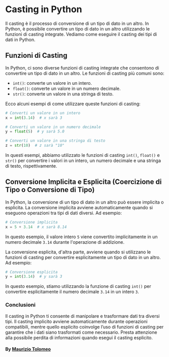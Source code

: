 # Casting in Python

Il casting è il processo di conversione di un tipo di dato in un altro. In Python, è possibile convertire un tipo di dato in un altro utilizzando le funzioni di casting integrate. Vediamo come eseguire il casting dei tipi di dati in Python.

## Funzioni di Casting

In Python, ci sono diverse funzioni di casting integrate che consentono di convertire un tipo di dato in un altro. Le funzioni di casting più comuni sono:

- `int()`: converte un valore in un intero.
- `float()`: converte un valore in un numero decimale.
- `str()`: converte un valore in una stringa di testo.

Ecco alcuni esempi di come utilizzare queste funzioni di casting:

```python
# Converti un valore in un intero
x = int(3.14)  # x sarà 3

# Converti un valore in un numero decimale
y = float(5)  # y sarà 5.0

# Converti un valore in una stringa di testo
z = str(10)  # z sarà "10"
```

In questi esempi, abbiamo utilizzato le funzioni di casting `int()`, `float()` e `str()` per convertire i valori in un intero, un numero decimale e una stringa di testo, rispettivamente.

## Conversione Implicita e Esplicita (Coercizione di Tipo o Conversione di Tipo)

In Python, la conversione di un tipo di dato in un altro può essere implicita o esplicita. La conversione implicita avviene automaticamente quando si eseguono operazioni tra tipi di dati diversi. Ad esempio:

```python
# Conversione implicita
x = 5 + 3.14  # x sarà 8.14
```

In questo esempio, il valore intero `5` viene convertito implicitamente in un numero decimale `3.14` durante l'operazione di addizione.

La conversione esplicita, d'altra parte, avviene quando si utilizzano le funzioni di casting per convertire esplicitamente un tipo di dato in un altro. Ad esempio:

```python
# Conversione esplicita
y = int(3.14)  # y sarà 3
```

In questo esempio, stiamo utilizzando la funzione di casting `int()` per convertire esplicitamente il numero decimale `3.14` in un intero `3`.

### Conclusioni

Il casting in Python ti consente di manipolare e trasformare dati tra diversi tipi. Il casting implicito avviene automaticamente durante operazioni compatibili, mentre quello esplicito coinvolge l’uso di funzioni di casting per garantire che i dati siano trasformati come necessario. Presta attenzione alla possibile perdita di informazioni quando esegui il casting esplicito.

#### By [Maurizio Tolomeo](https://github.com/moris88)
